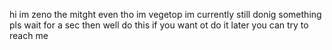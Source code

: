 hi im zeno the mitght even tho im vegetop im
currently still donig something pls wait for a sec
then well do this if you want ot do it later
you can try to reach me

<!---
vegetop/vegetop is a ✨ special ✨ repository because its `README.md` (this file) appears on your GitHub profile.
You can click the Preview link to take a look at your changes.
--->
